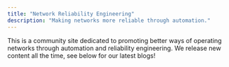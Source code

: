 ```yaml
---
title: "Network Reliability Engineering"
description: "Making networks more reliable through automation."
---
```


This is a community site dedicated to promoting better ways of operating networks through automation and reliability engineering. We release new content all the time, see below for our latest blogs!
